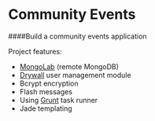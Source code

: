 # Community Events

####Build a community events application

Project features:

* <a href="https://mongolab.com/" target="_blank">MongoLab</a> (remote MongoDB)
* <a href="https://github.com/jedireza/drywall/" target="_blank">Drywall</a> user management module
* Bcrypt encryption
* Flash messages
* Using <a href="http://gruntjs.com/" target="_blank">Grunt</a> task runner
* Jade templating